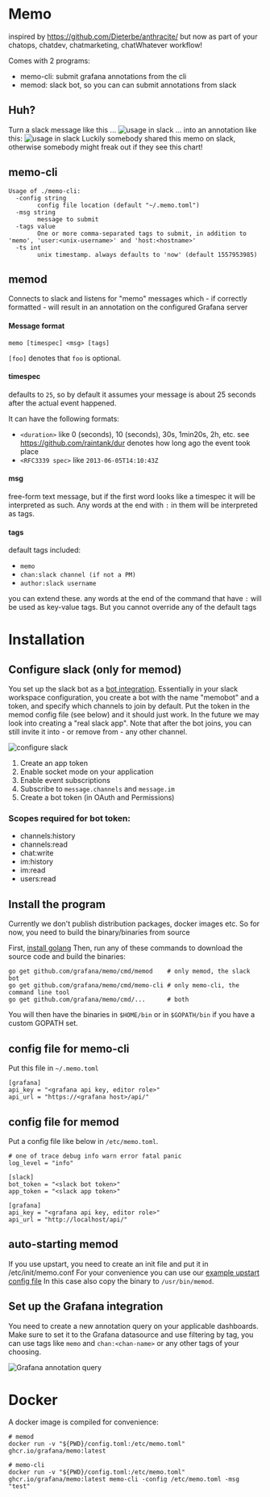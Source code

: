 # Memo

inspired by https://github.com/Dieterbe/anthracite/ but now
as part of your chatops, chatdev, chatmarketing, chatWhatever workflow!

Comes with 2 programs:

* memo-cli: submit grafana annotations from the cli
* memod: slack bot, so you can can submit annotations from slack

## Huh?

Turn a slack message like this ...
![usage in slack](./docs/img/memo-slack-screenshot.png)
... into an annotation like this:
![usage in slack](./docs/img/memo-in-grafana-from-slack.png)
Luckily somebody shared this memo on slack, otherwise somebody might freak out if they see this chart!

## memo-cli

```
Usage of ./memo-cli:
  -config string
    	config file location (default "~/.memo.toml")
  -msg string
    	message to submit
  -tags value
    	One or more comma-separated tags to submit, in addition to 'memo', 'user:<unix-username>' and 'host:<hostname>'
  -ts int
    	unix timestamp. always defaults to 'now' (default 1557953985)
```

## memod

Connects to slack and listens for "memo" messages which - if correctly formatted - will result in an annotation on the configured Grafana server

#### Message format

```
memo [timespec] <msg> [tags]
```

`[foo]` denotes that `foo` is optional.


#### timespec

defaults to `25`, so by default it assumes your message is about 25 seconds after the actual event happened.

It can have the following formats:

* `<duration>` like 0 (seconds), 10 (seconds), 30s, 1min20s, 2h, etc. see https://github.com/raintank/dur denotes how long ago the event took place
* `<RFC3339 spec>` like `2013-06-05T14:10:43Z`

#### msg

free-form text message, but if the first word looks like a timespec it will be interpreted as such.  Any words at the end with `:` in them will be interpreted as tags.

#### tags

default tags included:

* `memo`
* `chan:slack channel (if not a PM)`
* `author:slack username`

you can extend these. any words at the end of the command that have `:` will be used as key-value tags.
But you cannot override any of the default tags

# Installation

## Configure slack (only for memod)

You set up the slack bot as a [bot integration](https://api.slack.com/bot-users).
Essentially in your slack workspace configuration, you create a bot with the name "memobot" and a token, and specify which channels to join by default.
Put the token in the memod config file (see below) and it should just work.
In the future we may look into creating a "real slack app".
Note that after the bot joins, you can still invite it into - or remove from - any other channel.

![configure slack](./docs/img/memo-slack-config.png)

1. Create an app token
1. Enable socket mode on your application
1. Enable event subscriptions
1. Subscribe to `message.channels` and `message.im`
1. Create a bot token (in OAuth and Permissions)

### Scopes required for bot token:
- channels:history
- channels:read
- chat:write
- im:history
- im:read
- users:read

## Install the program

Currently we don't publish distribution packages, docker images etc.
So for now, you need to build the binary/binaries from source

First, [install golang](https://golang.org/dl/)
Then, run any of these commands to download the source code and build the binaries:

```
go get github.com/grafana/memo/cmd/memod    # only memod, the slack bot
go get github.com/grafana/memo/cmd/memo-cli # only memo-cli, the command line tool
go get github.com/grafana/memo/cmd/...      # both
```

You will then have the binaries in `$HOME/bin` or in `$GOPATH/bin` if you have a custom GOPATH set.

## config file for memo-cli

Put this file in `~/.memo.toml`

```
[grafana]
api_key = "<grafana api key, editor role>"
api_url = "https://<grafana host>/api/"
```

## config file for memod

Put a config file like below in `/etc/memo.toml`.

```
# one of trace debug info warn error fatal panic
log_level = "info"

[slack]
bot_token = "<slack bot token>"
app_token = "<slack app token>"

[grafana]
api_key = "<grafana api key, editor role>"
api_url = "http://localhost/api/"
```

## auto-starting memod

If you use upstart, you need to create an init file and put it in /etc/init/memo.conf
For your convenience you can use our [example upstart config file](./var/upstart-memo.conf)
In this case also copy the binary to `/usr/bin/memod`.

## Set up the Grafana integration

You need to create a new annotation query on your applicable dashboards.
Make sure to set it to the Grafana datasource and use filtering by tag, you can use tags like `memo` and `chan:<chan-name>` or any other tags of your choosing.

![Grafana annotation query](./docs/img/configure-grafana-for-memo.png)

# Docker

A docker image is compiled for convenience:

```
# memod
docker run -v "${PWD}/config.toml:/etc/memo.toml" ghcr.io/grafana/memo:latest

# memo-cli
docker run -v "${PWD}/config.toml:/etc/memo.toml" ghcr.io/grafana/memo:latest memo-cli -config /etc/memo.toml -msg "test"
```